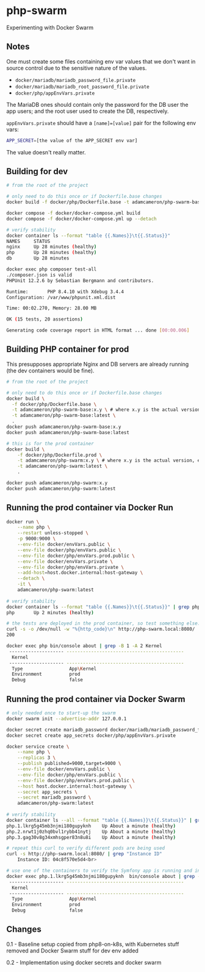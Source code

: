 # php-swarm
Experimenting with Docker Swarm

## Notes

One must create some files containing env var values that we don't want
in source control due to the sensitive nature of the values.

* `docker/mariadb/mariadb_password_file.private`
* `docker/mariadb/mariadb_root_password_file.private`
* `docker/php/appEnvVars.private`

The MariaDB ones should contain only the password for the DB user the app users;
and the root user used to create the DB, respectively.

`appEnvVars.private` should have a `[name]=[value]` pair for the following env vars:

```bash
APP_SECRET=[the value of the APP_SECRET env var]
```
The value doesn't really matter.


## Building for dev

```bash
# from the root of the project

# only need to do this once or if Dockerfile.base changes
docker build -f docker/php/Dockerfile.base -t adamcameron/php-swarm-base .

docker compose -f docker/docker-compose.yml build
docker compose -f docker/docker-compose.yml up --detach

# verify stability
docker container ls --format "table {{.Names}}\t{{.Status}}"
NAMES     STATUS
nginx     Up 28 minutes (healthy)
php       Up 28 minutes (healthy)
db        Up 28 minutes

docker exec php composer test-all
./composer.json is valid
PHPUnit 12.2.6 by Sebastian Bergmann and contributors.

Runtime:       PHP 8.4.10 with Xdebug 3.4.4
Configuration: /var/www/phpunit.xml.dist

Time: 00:02.270, Memory: 28.00 MB

OK (15 tests, 20 assertions)

Generating code coverage report in HTML format ... done [00:00.006]
```

## Building PHP container for prod

This presupposes appropriate Nginx and DB servers are already running
(the dev containers would be fine).

```bash
# from the root of the project

# only need to do this once or if Dockerfile.base changes
docker build \
  -f docker/php/Dockerfile.base \
  -t adamcameron/php-swarm-base:x.y \ # where x.y is the actual version, e.g. 0.6 \
  -t adamcameron/php-swarm-base:latest \
  .
docker push adamcameron/php-swarm-base:x.y 
docker push adamcameron/php-swarm-base:latest

# this is for the prod container
docker build \
    -f docker/php/Dockerfile.prod \
    -t adamcameron/php-swarm:x.y \ # where x.y is the actual version, e.g. 0.6 \
    -t adamcameron/php-swarm:latest \
    .

docker push adamcameron/php-swarm:x.y
docker push adamcameron/php-swarm:latest
```

## Running the prod container via Docker Run

```bash
docker run \
    --name php \
    --restart unless-stopped \
    -p 9000:9000 \
    --env-file docker/envVars.public \
    --env-file docker/php/envVars.public \
    --env-file docker/php/envVars.prod.public \
    --env-file docker/envVars.private \
    --env-file docker/php/envVars.private \
    --add-host=host.docker.internal:host-gateway \
    --detach \
    -it \
    adamcameron/php-swarm:latest
    
# verify stability
docker container ls --format "table {{.Names}}\t{{.Status}}" | grep php
php       Up 2 minutes (healthy)

# the tests are deployed in the prod container, so test something else:
curl -s -o /dev/null -w "%{http_code}\n" http://php-swarm.local:8080/
200

docker exec php bin/console about | grep -B 1 -A 2 Kernel
 -------------------- -------------------------------------------
  Kernel
 -------------------- -------------------------------------------
  Type                 App\Kernel
  Environment          prod
  Debug                false
```

## Running the prod container via Docker Swarm

```bash
# only needed once to start-up the swarm
docker swarm init --advertise-addr 127.0.0.1

docker secret create mariadb_password docker/mariadb/mariadb_password_file.private
docker secret create app_secrets docker/php/appEnvVars.private

docker service create \
    --name php \
    --replicas 3 \
    --publish published=9000,target=9000 \
    --env-file docker/envVars.public \
    --env-file docker/php/envVars.public \
    --env-file docker/php/envVars.prod.public \
    --host host.docker.internal:host-gateway \
    --secret app_secrets \
    --secret mariadb_password \
    adamcameron/php-swarm:latest
    
# verify stability
docker container ls --all --format "table {{.Names}}\t{{.Status}}" | grep php
php.1.lkrg5g45mb3njmi180gupyknh    Up About a minute (healthy)
php.2.nrwt1j0zhq0bvl1rybb41nytj    Up About a minute (healthy)
php.3.gag30v8g34xmhsgper83n8u8i    Up About a minute (healthy)

# repeat this curl to verify different pods are being used
curl -s http://php-swarm.local:8080/ | grep "Instance ID"
    Instance ID: 04c8f570e5d4<br>

# use one of the containers to verify the Symfony app is running and in prod mode
docker exec php.1.lkrg5g45mb3njmi180gupyknh  bin/console about | grep -B 1 -A 2 Kernel
 -------------------- -------------------------------------------
  Kernel
 -------------------- -------------------------------------------
  Type                 App\Kernel
  Environment          prod
  Debug                false
```

## Changes

0.1 - Baseline setup copied from php8-on-k8s, with Kubernetes stuff removed and Docker Swarm stuff for dev env added

0.2 - Implementation using docker secrets and docker swarm
